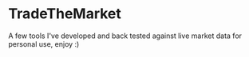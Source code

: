 # TradeTheMarket
A few tools I've developed and back tested against live market data for personal use, enjoy :)
